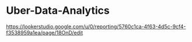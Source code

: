 # Uber-Data-Analytics

https://lookerstudio.google.com/u/0/reporting/5760c1ca-4f63-4d5c-9cf4-f3538959a1ea/page/18OnD/edit

